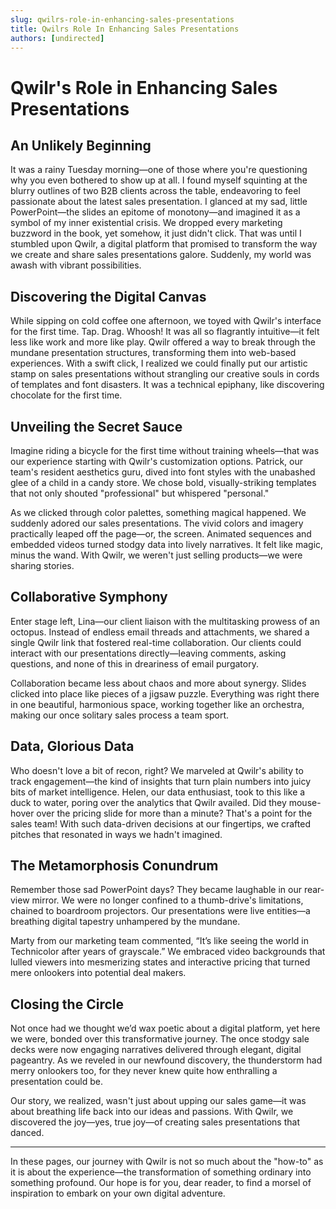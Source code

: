 ```yaml
---
slug: qwilrs-role-in-enhancing-sales-presentations
title: Qwilrs Role In Enhancing Sales Presentations
authors: [undirected]
---
```



# Qwilr's Role in Enhancing Sales Presentations

## An Unlikely Beginning

It was a rainy Tuesday morning—one of those where you're questioning why you even bothered to show up at all. I found myself squinting at the blurry outlines of two B2B clients across the table, endeavoring to feel passionate about the latest sales presentation. I glanced at my sad, little PowerPoint—the slides an epitome of monotony—and imagined it as a symbol of my inner existential crisis. We dropped every marketing buzzword in the book, yet somehow, it just didn't click. That was until I stumbled upon Qwilr, a digital platform that promised to transform the way we create and share sales presentations galore. Suddenly, my world was awash with vibrant possibilities.

## Discovering the Digital Canvas

While sipping on cold coffee one afternoon, we toyed with Qwilr's interface for the first time. Tap. Drag. Whoosh! It was all so flagrantly intuitive—it felt less like work and more like play. Qwilr offered a way to break through the mundane presentation structures, transforming them into web-based experiences. With a swift click, I realized we could finally put our artistic stamp on sales presentations without strangling our creative souls in cords of templates and font disasters. It was a technical epiphany, like discovering chocolate for the first time.

## Unveiling the Secret Sauce

Imagine riding a bicycle for the first time without training wheels—that was our experience starting with Qwilr's customization options. Patrick, our team's resident aesthetics guru, dived into font styles with the unabashed glee of a child in a candy store. We chose bold, visually-striking templates that not only shouted "professional" but whispered "personal." 

As we clicked through color palettes, something magical happened. We suddenly adored our sales presentations. The vivid colors and imagery practically leaped off the page—or, the screen. Animated sequences and embedded videos turned stodgy data into lively narratives. It felt like magic, minus the wand. With Qwilr, we weren't just selling products—we were sharing stories.

## Collaborative Symphony

Enter stage left, Lina—our client liaison with the multitasking prowess of an octopus. Instead of endless email threads and attachments, we shared a single Qwilr link that fostered real-time collaboration. Our clients could interact with our presentations directly—leaving comments, asking questions, and none of this in dreariness of email purgatory.

Collaboration became less about chaos and more about synergy. Slides clicked into place like pieces of a jigsaw puzzle. Everything was right there in one beautiful, harmonious space, working together like an orchestra, making our once solitary sales process a team sport.

## Data, Glorious Data

Who doesn't love a bit of recon, right? We marveled at Qwilr's ability to track engagement—the kind of insights that turn plain numbers into juicy bits of market intelligence. Helen, our data enthusiast, took to this like a duck to water, poring over the analytics that Qwilr availed. Did they mouse-hover over the pricing slide for more than a minute? That's a point for the sales team! With such data-driven decisions at our fingertips, we crafted pitches that resonated in ways we hadn't imagined.

## The Metamorphosis Conundrum

Remember those sad PowerPoint days? They became laughable in our rear-view mirror. We were no longer confined to a thumb-drive's limitations, chained to boardroom projectors. Our presentations were live entities—a breathing digital tapestry unhampered by the mundane.

Marty from our marketing team commented, “It’s like seeing the world in Technicolor after years of grayscale.” We embraced video backgrounds that lulled viewers into mesmerizing states and interactive pricing that turned mere onlookers into potential deal makers.

## Closing the Circle

Not once had we thought we’d wax poetic about a digital platform, yet here we were, bonded over this transformative journey. The once stodgy sale decks were now engaging narratives delivered through elegant, digital pageantry. As we reveled in our newfound discovery, the thunderstorm had merry onlookers too, for they never knew quite how enthralling a presentation could be.

Our story, we realized, wasn't just about upping our sales game—it was about breathing life back into our ideas and passions. With Qwilr, we discovered the joy—yes, true joy—of creating sales presentations that danced.

---

In these pages, our journey with Qwilr is not so much about the "how-to" as it is about the experience—the transformation of something ordinary into something profound. Our hope is for you, dear reader, to find a morsel of inspiration to embark on your own digital adventure.